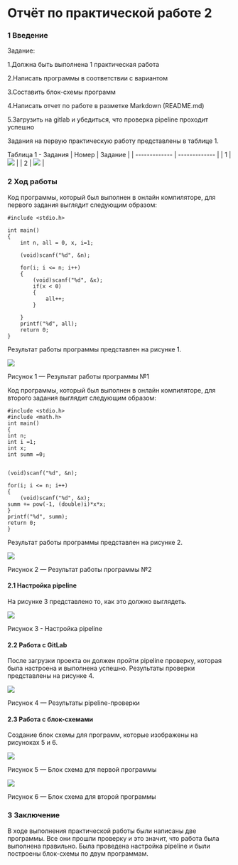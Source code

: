 # Отчёт по практической работе 2
### 1 Введение

Задание:

1.Должна быть выполнена 1 практическая работа

2.Написать программы в соответствии с вариантом 

3.Составить блок-схемы программ

4.Написать отчет по работе в разметке Markdown (README.md)

5.Загрузить на gitlab и убедиться, что проверка pipeline проходит успешно


Задания на первую практическую работу представлены в таблице 1.

Таблица 1 - Задания
| Номер | Задание |
| ------------- | ------------- |
|  1  | ![](https://sun9-12.userapi.com/impf/W3xS7Hc929GImBkT7fb16FxkYH5TneFCYav-bw/ixgDZGnbi0E.jpg?size=539x74&quality=96&sign=bb6d33008b5b0424bb9557da4cf17a25&type=album)  |
| 2  | ![](https://sun9-46.userapi.com/impf/30bGryjB1FFSxPgML7ZiccvuzOMXcfFggUYncA/IT4I6uy8yyc.jpg?size=537x121&quality=96&sign=a77019a760d59443d0fda4e8b23c1f00&type=album) |

###  2 Ход работы
Код программы, который был выполнен в онлайн компиляторе, для первого задания выглядит следующим образом:
```с
#include <stdio.h>

int main()
{
    int n, all = 0, x, i=1;

    (void)scanf("%d", &n);

    for(i; i <= n; i++)
    {
        (void)scanf("%d", &x);
        if(x < 0)
        {
            all++;
        }

    }
    printf("%d", all);
    return 0;
}

```


Результат работы программы представлен на рисунке 1.

![](https://sun9-40.userapi.com/impf/jZKZPX8I6APao0gohhLp6tUn0JoqCD9eamfp0w/Fa3yvSO1sDM.jpg?size=154x87&quality=96&sign=c95985e5d93b85ad993378893f35a036&type=album)

Рисунок 1 — Результат работы программы №1

Код программы, который был выполнен в онлайн компиляторе, для второго задания выглядит следующим образом:

```с
#include <stdio.h>
#include <math.h>
int main()
{
int n;
int i =1;
int x;
int summ =0;


(void)scanf("%d", &n);

for(i; i <= n; i++)
{
    (void)scanf("%d", &x);
summ += pow(-1, (double)i)*x*x;
}
printf("%d", summ);
return 0;
} 

```


Результат работы программы представлен на рисунке 2.

![](https://sun9-69.userapi.com/impf/yrc2z8lLUYY2u5cbh9kwUnQFx4HNqT4yJCFV6g/r69fOKJNgpw.jpg?size=143x89&quality=96&sign=4700ebc3c64d43428e145da3a2247f69&type=album)

Рисунок 2 — Результат работы программы №2

#### 2.1 Настройка pipeline

На рисунке 3 представлено то, как это должно выглядеть.

![](https://sun9-53.userapi.com/impf/2G0MKRuVlsFjxlWaSoh7t7QMgRed25GLbShHfw/A_gv0N-k2yk.jpg?size=323x522&quality=96&sign=63d776a16e55e51b9195216fcf93b9d0&type=album)

Рисунок 3 - Настройка pipeline

#### 2.2 Работа с GitLab

После загрузки проекта он должен пройти pipeline проверку, которая была настроена и выполнена успешно. Результаты проверки представлены на рисунке 4.


![](https://sun9-60.userapi.com/impf/qADvDvW_dKPYGbECoFMQaV8p4CNmAjNycFCmVg/yEnx-NV3rmk.jpg?size=430x694&quality=96&sign=0c093fb290cc902b63aa6e51363e6469&type=album)

Рисунок 4 — Результаты pipeline-проверки

#### 2.3 Работа с блок-схемами
Создание блок схемы для программ, которые изображены на рисуноках 5 и 6.

![](https://sun9-6.userapi.com/impf/nOBp1AWcQYLI4MuXWjntfHUJ_GvYAzBzGg2hUQ/tfSOXExDigw.jpg?size=316x781&quality=96&sign=67f6914a6eb89c764d254fa8e7ce74d3&type=album)

Рисунок 5 — Блок схема для первой программы

![](https://sun9-49.userapi.com/impf/vZnOxmNOWB0DVAUcSruDA4d7uwzrZqXV7z4q-Q/1rsx7vqfa_E.jpg?size=236x691&quality=96&sign=e8965e745fd79d700a2041b6be55f364&type=album)

Рисунок 6 — Блок схема для второй программы
### 3 Заключение
В ходе выполнения практической работы были написаны две программы. Все они прошли проверку и это значит, что работа была выполнена правильно. Была проведена настройка pipeline и были построены блок-схемы по двум программам.
